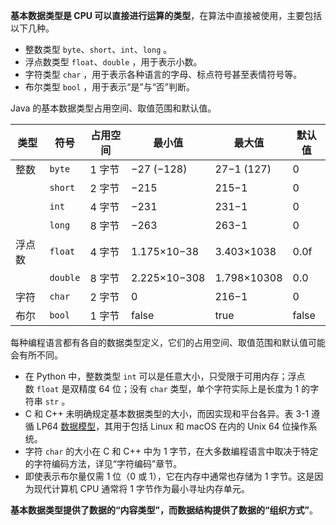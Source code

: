 **基本数据类型是 CPU 可以直接进行运算的类型**，在算法中直接被使用，主要包括以下几种。
- 整数类型 `byte`、`short`、`int`、`long` 。
- 浮点数类型 `float`、`double` ，用于表示小数。
- 字符类型 `char` ，用于表示各种语言的字母、标点符号甚至表情符号等。
- 布尔类型 `bool` ，用于表示“是”与“否”判断。

Java 的基本数据类型占用空间、取值范围和默认值。

| 类型  | 符号       | 占用空间 | 最小值          | 最大值         | 默认值   |
| --- | -------- | ---- | ------------ | ----------- | ----- |
| 整数  | `byte`   | 1 字节 | −27 (−128)   | 27−1 (127)  | 0     |
|     | `short`  | 2 字节 | −215         | 215−1       | 0     |
|     | `int`    | 4 字节 | −231         | 231−1       | 0     |
|     | `long`   | 8 字节 | −263         | 263−1       | 0     |
| 浮点数 | `float`  | 4 字节 | 1.175×10−38  | 3.403×1038  | 0.0f  |
|     | `double` | 8 字节 | 2.225×10−308 | 1.798×10308 | 0.0   |
| 字符  | `char`   | 2 字节 | 0            | 216−1       | 0     |
| 布尔  | `bool`   | 1 字节 | false        | true        | false |
每种编程语言都有各自的数据类型定义，它们的占用空间、取值范围和默认值可能会有所不同。
- 在 Python 中，整数类型 `int` 可以是任意大小，只受限于可用内存；浮点数 `float` 是双精度 64 位；没有 `char` 类型，单个字符实际上是长度为 1 的字符串 `str` 。
- C 和 C++ 未明确规定基本数据类型的大小，而因实现和平台各异。表 3-1 遵循 LP64 [数据模型](https://en.cppreference.com/w/cpp/language/types#Properties)，其用于包括 Linux 和 macOS 在内的 Unix 64 位操作系统。
- 字符 `char` 的大小在 C 和 C++ 中为 1 字节，在大多数编程语言中取决于特定的字符编码方法，详见“字符编码”章节。
- 即使表示布尔量仅需 1 位（0 或 1），它在内存中通常也存储为 1 字节。这是因为现代计算机 CPU 通常将 1 字节作为最小寻址内存单元。

**基本数据类型提供了数据的“内容类型”，而数据结构提供了数据的“组织方式”**。